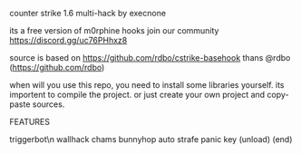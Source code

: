 counter strike 1.6 multi-hack by execnone

its a free version of m0rphine hooks 
join our community
https://discord.gg/uc76PHhxz8

source is based on https://github.com/rdbo/cstrike-basehook
thans @rdbo (https://github.com/rdbo)

when will you use this repo, you need to install some libraries yourself. its importent to compile the project.
or just create your own project and copy-paste sources.

FEATURES

triggerbot\n
wallhack
chams
bunnyhop
auto strafe
panic key (unload) (end)
